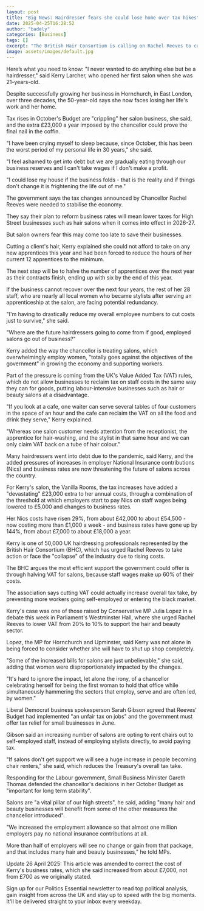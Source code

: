 ```yaml
---
layout: post
title: "Big News: Hairdresser fears she could lose home over tax hikes"
date: 2025-04-25T16:28:52
author: "badely"
categories: [Business]
tags: []
excerpt: "The British Hair Consortium is calling on Rachel Reeves to cut VAT to 10% in June's spending review."
image: assets/images/default.jpg
---
```


Here’s what you need to know: "I never wanted to do anything else but be a hairdresser," said Kerry Larcher, who opened her first salon when she was 21-years-old.

Despite successfully growing her business in Hornchurch, in East London, over three decades, the 50-year-old says she now faces losing her life's work and her home. 

Tax rises in October's Budget are "crippling" her salon business, she said, and the extra £23,000 a year imposed by the chancellor could prove the final nail in the coffin. 

"I have been crying myself to sleep because, since October, this has been the worst period of my personal life in 30 years," she said.

"I feel ashamed to get into debt but we are gradually eating through our business reserves and I can't take wages if I don't make a profit.

"I could lose my house if the business folds - that is the reality and if things don't change it is frightening the life out of me."

The government says the tax changes announced by Chancellor Rachel Reeves were needed to stabilise the economy.

They say their plan to reform business rates will mean lower taxes for High Street businesses such as hair salons when it comes into effect in 2026-27.

But salon owners fear this may come too late to save their businesses.

Cutting a client's hair, Kerry explained she could not afford to take on any new apprentices this year and had been forced to reduce the hours of her current 12 apprentices to the minimum.

The next step will be to halve the number of apprentices over the next year as their contracts finish, ending up with six by the end of this year.

If the business cannot recover over the next four years, the rest of her 28 staff, who are nearly all local women who became stylists after serving an apprenticeship at the salon, are facing potential redundancy.

"I'm having to drastically reduce my overall employee numbers to cut costs just to survive," she said.

"Where are the future hairdressers going to come from if good, employed salons go out of business?"

Kerry added the way the chancellor is treating salons, which overwhelmingly employ women, "totally goes against the objectives of the government" in growing the economy and supporting workers.

Part of the pressure is coming from the UK's Value Added Tax (VAT) rules, which do not allow businesses to reclaim tax on staff costs in the same way they can for goods, putting labour-intensive businesses such as hair or beauty salons at a disadvantage. 

"If you look at a cafe, one waiter can serve several tables of four customers in the space of an hour and the cafe can reclaim the VAT on all the food and drink they serve," Kerry explained.

"Whereas one salon customer needs attention from the receptionist, the apprentice for hair-washing, and the stylist in that same hour and we can only claim VAT back on a tube of hair colour."

Many hairdressers went into debt due to the pandemic, said Kerry, and the added pressures of increases in employer National Insurance contributions (Nics) and business rates are now threatening the future of salons across the country.

For Kerry's salon, the Vanilla Rooms, the tax increases have added a "devastating" £23,000 extra to her annual costs, through a combination of the threshold at which employers start to pay Nics on staff wages being lowered to £5,000 and changes to business rates.

Her Nics costs have risen 29%, from about £42,000 to about £54,500 - now costing more than £1,000 a week  - and business rates have gone up by 144%, from about £7,000 to about £18,000 a year.

Kerry is one of 50,000 UK hairdressing professionals represented by the British Hair Consortium (BHC), which has urged Rachel Reeves to take action or face the "collapse" of the industry due to rising costs.

The BHC argues the most efficient support the government could offer is through halving VAT for salons, because staff wages make up 60% of their costs.

The association says cutting VAT could actually increase overall tax take, by preventing more workers going self-employed or entering the black market.

Kerry's case was one of those raised by Conservative MP Julia Lopez in a debate this week in Parliament's Westminster Hall, where she urged Rachel Reeves to lower VAT from 20% to 10% to support the hair and beauty sector.

Lopez,  the MP for Hornchurch and Upminster, said Kerry was not alone in being forced to consider whether she will have to shut up shop completely.   

"Some of the increased bills for salons are just unbelievable," she said, adding that women were disproportionately impacted by the changes.

"It's hard to ignore the impact, let alone the irony, of a chancellor celebrating herself for being the first woman to hold that office while simultaneously hammering the sectors that employ, serve and are often led, by women."

Liberal Democrat business spokesperson Sarah Gibson agreed that Reeves' Budget had implemented "an unfair tax on jobs" and the government must offer tax relief for small businesses in June.

Gibson said an increasing number of salons are opting to rent chairs out to self-employed staff, instead of employing stylists directly, to avoid paying tax.

"If salons don't get support we will see a huge increase in people becoming chair renters," she said, which reduces the Treasury's overall tax take.

Responding for the Labour government, Small Business Minister Gareth Thomas defended the chancellor's decisions in her October Budget as "important for long term stability".

Salons are "a vital pillar of our high streets", he said, adding "many hair and beauty businesses will benefit from some of the other measures the chancellor introduced".

"We increased the employment allowance so that almost one million employers pay no national insurance contributions at all. 

More than half of employers will see no change or gain from that package, and that includes many hair and beauty businesses," he told MPs.

Update 26 April 2025: This article was amended to correct the cost of Kerry's business rates, which she said increased from about £7,000, not from £700 as we originally stated.

Sign up for our Politics Essential newsletter to read top political analysis, gain insight from across the UK and stay up to speed with the big moments. It'll be delivered straight to your inbox every weekday.

